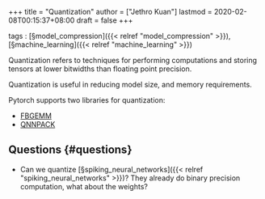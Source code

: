 +++
title = "Quantization"
author = ["Jethro Kuan"]
lastmod = 2020-02-08T00:15:37+08:00
draft = false
+++

tags
: [§model\_compression]({{< relref "model_compression" >}}), [§machine\_learning]({{< relref "machine_learning" >}})

Quantization refers to techniques for performing computations and
storing tensors at lower bitwidths than floating point precision.

Quantization is useful in reducing model size, and memory
requirements.

Pytorch supports two libraries for quantization:

-   [FBGEMM](https://github.com/pytorch/FBGEMM)
-   [QNNPACK](https://github.com/pytorch/QNNPACK)


## Questions {#questions}

-   Can we quantize [§spiking\_neural\_networks]({{< relref "spiking_neural_networks" >}})? They already do binary
    precision computation, what about the weights?
